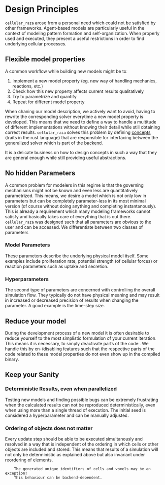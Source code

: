 # Design Principles
`cellular_raza` arose from a personal need which could not be satisfied by other frameworks.
Agent-based models are particularly useful in the context of modeling pattern formation and self-organization.
When properly used and executed, they present a useful restrictions in order to find underlying cellular processes.

## Flexible model properties
A common workflow while building new models might be to:
1. Implement a new model property (eg. new way of handling mechanics, reactions, etc.)
2. Check how this new property affects current results qualitatively
3.  Try to parametrize and quantify
4. Repeat for different model property

When chaning our model description, we actively want to avoid, having to rewrite the corresponding solver everytime a new model property is developed.
This means that we need to define a way to handle a multitude of different implementations without knowing their detail while still obtaining correct results.
`cellular_raza` solves this problem by defining [concepts](DesignPrinciples-Concepts.md) (traits in the rust language) that are responsible for interfacing between the generalized solver which is part of the [backend](Backends).

It is a delicate business on how to design concepts in such a way that they are general enough while still providing useful abstractions.

## No hidden Parameters
A  common problem for modelers in this regime is that the governing mechanisms might not be known and even less are quantitatively parametrized.
This means, we desire a model which is not only low in parameters but can be completely parameter-less in its most minimal version (of course without doing anything and completing instantanously).
This is already a requirement which many modeling frameworks cannot satisfy and basically takes care of everything that is out there.
`cellular_raza` was designed such that all parameters are obvious to the user and can be accessed.
We differentiate between two classes of parameters

### Model Parameters
These parameters describe the underlying physical model itself.
Some examples include proliferation rate, potential strength (of cellular forces) or reaction parameters such as uptake and secretion.

### Hyperparameters
The second type of parameters are concerned with controlling the overall simulation flow.
They typically do not have physical meaning and may result in increased or decreased precision of results when changing the parameter.
A good example is the time-step size.

## Reduce your model
During the development process of a new model it is often desirable to reduce yourself to the most simplistic formulation of your current iteration.
This means it is necessary, to simply deactivate parts of the code .
We handle this by en-/disabling features such that the respective parts of the code related to these model properties do not even show up in the compiled binary.

## Keep your Sanity
### Deterministic Results, even when parallelized
Testing new models and finding possible bugs can be extremely frustrating when the calculated results can not be reproduced deterministically, even when using more than a single thread of execution.
The initial seed is considered a hyperparameter and can be manually adjusted.

### Ordering of objects does not matter
Every update step should be able to be executed simultanously and resolved in a way that is independent of the ordering in which cells or other objects are included and stored.
This means that results of a simulation will not only be deterministic as explained above but also invariant under reordering of elements.
```admonish warning
    The generated unique identifiers of cells and voxels may be an exception!
    This behaviour can be backend-dependent.
```
